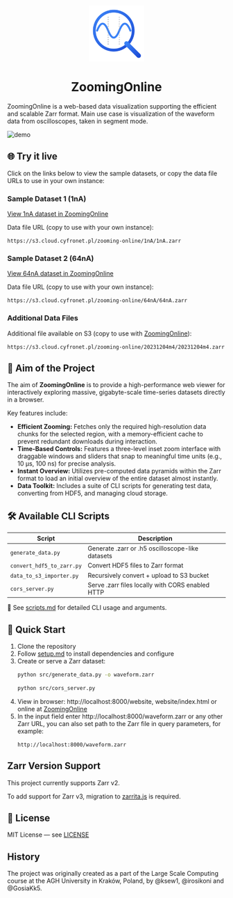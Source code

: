 <p align="center">
<picture>
<source media="(prefers-color-scheme: dark)" srcset="./docs/assets/logo-dark.svg">
<img width="128" height="128" src="./docs/assets/logo-light.svg">
</picture>
</p>

<h1 align="center">ZoomingOnline</h1>


ZoomingOnline is a web-based data visualization supporting the efficient and scalable Zarr format.
Main use case is visualization of the waveform data from oscilloscopes, taken in segment mode.

![demo](./docs/assets/demo.gif)

## 🌐 Try it live

Click on the links below to view the sample datasets, or copy the data file URLs to use in your own instance:

### Sample Dataset 1 (1nA)
[View 1nA dataset in ZoomingOnline](https://datamedsci.github.io/ZoomingOnline/?data=https://s3.cloud.cyfronet.pl/zooming-online/1nA/1nA.zarr)

Data file URL (copy to use with your own instance):
```
https://s3.cloud.cyfronet.pl/zooming-online/1nA/1nA.zarr
```

### Sample Dataset 2 (64nA)
[View 64nA dataset in ZoomingOnline](https://datamedsci.github.io/ZoomingOnline/?data=https://s3.cloud.cyfronet.pl/zooming-online/64nA/64nA.zarr)

Data file URL (copy to use with your own instance):
```
https://s3.cloud.cyfronet.pl/zooming-online/64nA/64nA.zarr
```

### Additional Data Files
Additional file available on S3 (copy to use with [ZoomingOnline](https://datamedsci.github.io/ZoomingOnline/)):
```
https://s3.cloud.cyfronet.pl/zooming-online/20231204m4/20231204m4.zarr
```

## 🎯 Aim of the Project

The aim of **ZoomingOnline** is to provide a high-performance web viewer for interactively exploring massive,
gigabyte-scale time-series datasets directly in a browser.

Key features include:

- **Efficient Zooming:** Fetches only the required high-resolution data chunks for the selected region, with a
  memory-efficient cache to prevent redundant downloads during interaction.
- **Time-Based Controls:** Features a three-level inset zoom interface with draggable windows and sliders that snap to
  meaningful time units (e.g., 10 µs, 100 ns) for precise analysis.
- **Instant Overview:** Utilizes pre-computed data pyramids within the Zarr format to load an initial overview of the
  entire dataset almost instantly.
- **Data Toolkit:** Includes a suite of CLI scripts for generating test data, converting from HDF5, and managing cloud
  storage.

## 🛠 Available CLI Scripts

| Script                    | Description                                      |
|---------------------------|--------------------------------------------------|
| `generate_data.py`        | Generate .zarr or .h5 oscilloscope-like datasets |
| `convert_hdf5_to_zarr.py` | Convert HDF5 files to Zarr format                |
| `data_to_s3_importer.py`  | Recursively convert + upload to S3 bucket        |
| `cors_server.py`          | Serve .zarr files locally with CORS enabled HTTP |

📖 See [scripts.md](./docs/scripts.md) for detailed CLI usage and arguments.

## 🚀 Quick Start

1. Clone the repository
2. Follow [setup.md](./docs/setup.md) to install dependencies and configure
3. Create or serve a Zarr dataset:
   ```bash
   python src/generate_data.py -o waveform.zarr
   ```
   ```bash
   python src/cors_server.py
   ```
4. View in browser: http://localhost:8000/website, website/index.html or online at [ZoomingOnline](https://datamedsci.github.io/ZoomingOnline/)
5. In the input field enter http://localhost:8000/waveform.zarr or any other Zarr URL, you can also set path to
   the Zarr file in query parameters, for example:
   ```
   http://localhost:8000/waveform.zarr
   ```

## Zarr Version Support
This project currently supports Zarr v2.

To add support for Zarr v3, migration to [zarrita.js](https://github.com/manzt/zarrita.js) is required.

## 📄 License

MIT License — see [LICENSE](LICENSE)

## History

The project was originally created as a part of the Large Scale Computing course at the AGH University in Kraków, Poland, by @ksew1, @irosikoni and @GosiaKk5.
